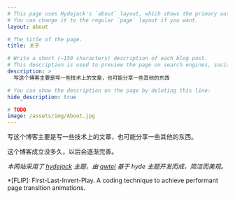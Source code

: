 ```yaml
---
# This page uses Hydejack's `about` layout, which shows the primary author's picture and about text at the top.
# You can change it to the regular `page` layout if you want.
layout: about

# The title of the page.
title: 关于

# Write a short (~150 characters) description of each blog post.
# This description is used to preview the page on search engines, social media, etc.
description: >
  写这个博客主要是写一些技术上的文章，也可能分享一些其他的东西

# You can show the description on the page by deleting this line:
hide_description: true

# TODO
image: /assets/img/About.jpg
---
```

写这个博客主要是写一些技术上的文章，也可能分享一些其他的东西。

这个博客成立没多久，以后会逐渐完善。

*本网站采用了 [hydejack](https://github.com/qwtel/hydejack) 主题，由 [qwtel](https://github.com/qwtel) 基于 hyde 主题开发而成，简洁而美观。*

*[FLIP]: First-Last-Invert-Play. A coding technique to achieve performant page transition animations.
